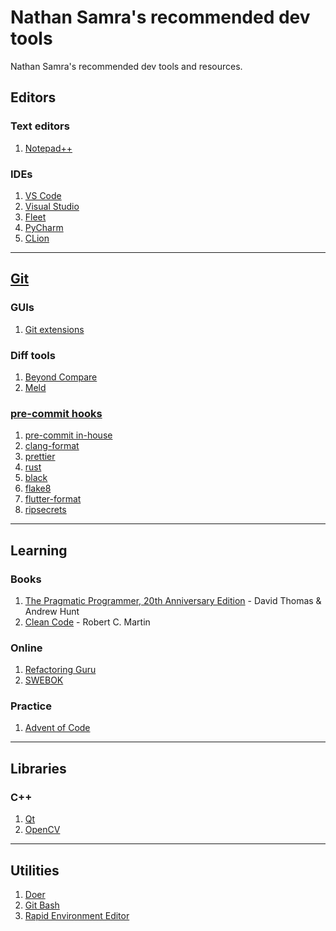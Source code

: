 # Nathan Samra's recommended dev tools

Nathan Samra's recommended dev tools and resources.

## Editors

### Text editors

1. [Notepad++](https://notepad-plus-plus.org/)

### IDEs

1. [VS Code](https://code.visualstudio.com/)
2. [Visual Studio](https://visualstudio.microsoft.com/)
3. [Fleet](https://www.jetbrains.com/fleet/)
4. [PyCharm](https://www.jetbrains.com/pycharm/)
5. [CLion](https://www.jetbrains.com/clion/)

---

## [Git](https://git-scm.com/)

### GUIs

1. [Git extensions](http://gitextensions.github.io/)

### Diff tools

1. [Beyond Compare](https://www.scootersoftware.com/index.php)
2. [Meld](https://meld.app/)

### [pre-commit hooks](https://pre-commit.com/)

1. [pre-commit in-house](https://github.com/pre-commit/pre-commit-hooks)
2. [clang-format](https://github.com/pre-commit/mirrors-clang-format)
3. [prettier](https://github.com/pre-commit/mirrors-prettier)
4. [rust](https://github.com/doublify/pre-commit-rust)
5. [black](https://github.com/psf/black)
6. [flake8](https://github.com/PyCQA/flake8)
7. [flutter-format](https://github.com/Cretezy/flutter-format-pre-commit)
8. [ripsecrets](https://github.com/sirwart/ripsecrets)

---

## Learning

### Books

1. [The Pragmatic Programmer, 20th Anniversary Edition](https://www.goodreads.com/book/show/4099.The_Pragmatic_Programmer) - David Thomas & Andrew Hunt
2. [Clean Code](https://www.goodreads.com/book/show/3735293-clean-code) - Robert C. Martin

### Online

1. [Refactoring Guru](https://refactoring.guru/)
2. [SWEBOK](https://www.computer.org/education/bodies-of-knowledge/software-engineering)

### Practice

1. [Advent of Code](https://adventofcode.com/)

---

## Libraries

### C++

1. [Qt](https://www.qt.io/)
2. [OpenCV](https://opencv.org/)

---

## Utilities

1. [Doer](https://github.com/NathanSamra/doer)
2. [Git Bash](https://gitforwindows.org/)
3. [Rapid Environment Editor](https://www.rapidee.com/en/about)